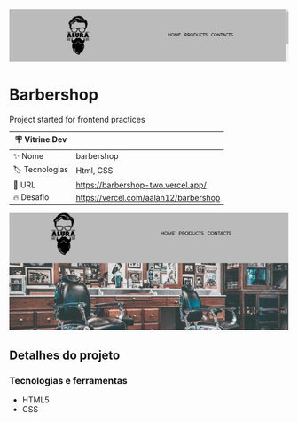 <div align="center" >
  <img src="https://github.com/AAlan12/Barbershop/blob/main/img/tumb.PNG?raw=true"/>
</div>

# Barbershop
Project started for frontend practices

| :placard: Vitrine.Dev |     |
| -------------  | --- |
| :sparkles: Nome        | barbershop
| :label: Tecnologias | Html, CSS
| :rocket: URL         | https://barbershop-two.vercel.app/
| :fire: Desafio     | https://vercel.com/aalan12/barbershop

<!-- Inserir imagem com a #vitrinedev ao final do link -->
![](https://github.com/AAlan12/Barbershop/blob/main/img/main.PNG?raw=true#vitrinedev)

## Detalhes do projeto

### Tecnologias e ferramentas

- HTML5
- CSS
